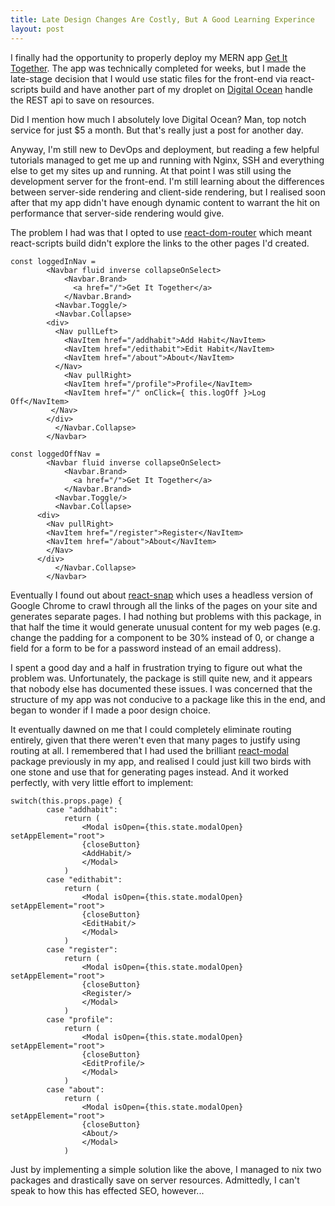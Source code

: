 ```yaml
---
title: Late Design Changes Are Costly, But A Good Learning Experince
layout: post 
---
```


I finally had the opportunity to properly deploy my MERN app [Get It Together](https://getittogether.planestrainsandvideogames.com). The app was technically completed for weeks, but I made the late-stage decision that I would use static files for the front-end via react-scripts build and have another part of my droplet on [Digital Ocean](https:///www.digitalocean.com) handle the REST api to save on resources.

Did I mention how much I absolutely love Digital Ocean? Man, top notch service for just $5 a month. But that's really just a post for another day.

Anyway, I'm still new to DevOps and deployment, but reading a few helpful tutorials managed to get me up and running with Nginx, SSH and everything else to get my sites up and running. At that point I was still using the development server for the front-end. I'm still learning about the differences between server-side rendering and client-side rendering, but I realised soon after that my app didn't have enough dynamic content to warrant the hit on performance that server-side rendering would give.

The problem I had was that I opted to use [react-dom-router](https://reacttraining.com/react-router/core/guides/philosophy) which meant react-scripts build didn't explore the links to the other pages I'd created.

	const loggedInNav = 
			<Navbar fluid inverse collapseOnSelect>
				<Navbar.Brand>
				  <a href="/">Get It Together</a>
				</Navbar.Brand>
			  <Navbar.Toggle/>
			  <Navbar.Collapse>
            <div>
              <Nav pullLeft>
                <NavItem href="/addhabit">Add Habit</NavItem>
                <NavItem href="/edithabit">Edit Habit</NavItem>
                <NavItem href="/about">About</NavItem>
              </Nav>
                <Nav pullRight> 
                <NavItem href="/profile">Profile</NavItem>
                <NavItem href="/" onClick={ this.logOff }>Log Off</NavItem>
             </Nav>
            </div>
			  </Navbar.Collapse>
			</Navbar> 

	const loggedOffNav = 
			<Navbar fluid inverse collapseOnSelect>
				<Navbar.Brand>
				  <a href="/">Get It Together</a>
				</Navbar.Brand>
			  <Navbar.Toggle/>
			  <Navbar.Collapse>
		  <div>
			<Nav pullRight>
			<NavItem href="/register">Register</NavItem>
			<NavItem href="/about">About</NavItem>
			</Nav>
		  </div>
			  </Navbar.Collapse>
			</Navbar> 

Eventually I found out about [react-snap](https://www.npmjs.com/package/react-snap) which uses a headless version of Google Chrome to crawl through all the links of the pages on your site and generates separate pages. I had nothing but problems with this package, in that half the time it would generate unusual content for my web pages (e.g. change the padding for a component to be 30% instead of 0, or change a field for a form to be for a password instead of an email address).

I spent a good day and a half in frustration trying to figure out what the problem was. Unfortunately, the package is still quite new, and it appears that nobody else has documented these issues. I was concerned that the structure of my app was not conducive to a package like this in the end, and began to wonder if I made a poor design choice.

It eventually dawned on me that I could completely eliminate routing entirely, given that there weren't even that many pages to justify using routing at all. I remembered that I had used the brilliant [react-modal](https://www.npmjs.com/package/react-modal) package previously in my app, and realised I could just kill two birds with one stone and use that for generating pages instead. And it worked perfectly, with very little effort to implement:

	switch(this.props.page) {
			case "addhabit":
				return (
					<Modal isOpen={this.state.modalOpen} setAppElement="root">
					{closeButton}
					<AddHabit/>
					</Modal>
				)
			case "edithabit":
				return (
					<Modal isOpen={this.state.modalOpen} setAppElement="root">
					{closeButton}
					<EditHabit/>
					</Modal>
				)
			case "register":
				return (
					<Modal isOpen={this.state.modalOpen} setAppElement="root">
					{closeButton}
					<Register/>
					</Modal>
				)
			case "profile":
				return (
					<Modal isOpen={this.state.modalOpen} setAppElement="root">
					{closeButton}
					<EditProfile/>
					</Modal>
				)
			case "about":
				return (
					<Modal isOpen={this.state.modalOpen} setAppElement="root">
					{closeButton}
					<About/>
					</Modal>
				)

Just by implementing a simple solution like the above, I managed to nix two packages and drastically save on server resources. Admittedly, I can't speak to how this has effected SEO, however...
